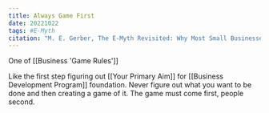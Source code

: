 ```yaml
---
title: Always Game First
date: 20221022
tags: #E-Myth
citation: "M. E. Gerber, The E-Myth Revisited: Why Most Small Businesses Don’t Work and What to Do About It. Harper Collins, 2009."
---
```

One of [[Business 'Game Rules']]

Like the first step figuring out [[Your Primary Aim]] for [[Business Development Program]] foundation. Never figure out what you want to be done and then creating a game of it. The game must come first, people second.